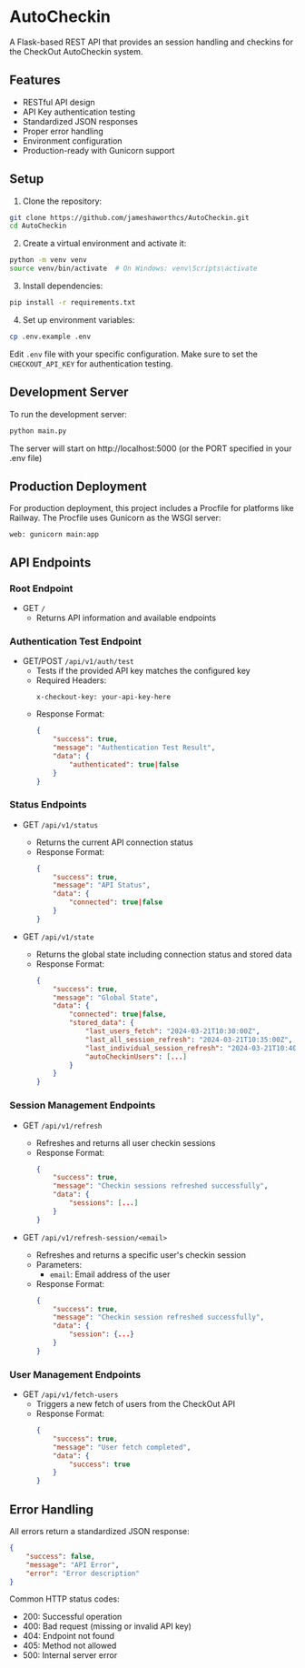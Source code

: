 # AutoCheckin

A Flask-based REST API that provides an session handling and checkins for the CheckOut AutoCheckin system.

## Features

- RESTful API design
- API Key authentication testing
- Standardized JSON responses
- Proper error handling
- Environment configuration
- Production-ready with Gunicorn support

## Setup

1. Clone the repository:
```bash
git clone https://github.com/jameshaworthcs/AutoCheckin.git
cd AutoCheckin
```

2. Create a virtual environment and activate it:
```bash
python -m venv venv
source venv/bin/activate  # On Windows: venv\Scripts\activate
```

3. Install dependencies:
```bash
pip install -r requirements.txt
```

4. Set up environment variables:
```bash
cp .env.example .env
```
Edit `.env` file with your specific configuration. Make sure to set the `CHECKOUT_API_KEY` for authentication testing.

## Development Server

To run the development server:

```bash
python main.py
```

The server will start on http://localhost:5000 (or the PORT specified in your .env file)

## Production Deployment

For production deployment, this project includes a Procfile for platforms like Railway. The Procfile uses Gunicorn as the WSGI server:

```
web: gunicorn main:app
```

## API Endpoints

### Root Endpoint
- GET `/`
  - Returns API information and available endpoints

### Authentication Test Endpoint
- GET/POST `/api/v1/auth/test`
  - Tests if the provided API key matches the configured key
  - Required Headers:
    ```
    x-checkout-key: your-api-key-here
    ```
  - Response Format:
    ```json
    {
        "success": true,
        "message": "Authentication Test Result",
        "data": {
            "authenticated": true|false
        }
    }
    ```

### Status Endpoints
- GET `/api/v1/status`
  - Returns the current API connection status
  - Response Format:
    ```json
    {
        "success": true,
        "message": "API Status",
        "data": {
            "connected": true|false
        }
    }
    ```

- GET `/api/v1/state`
  - Returns the global state including connection status and stored data
  - Response Format:
    ```json
    {
        "success": true,
        "message": "Global State",
        "data": {
            "connected": true|false,
            "stored_data": {
                "last_users_fetch": "2024-03-21T10:30:00Z",
                "last_all_session_refresh": "2024-03-21T10:35:00Z",
                "last_individual_session_refresh": "2024-03-21T10:40:00Z",
                "autoCheckinUsers": [...]
            }
        }
    }
    ```

### Session Management Endpoints
- GET `/api/v1/refresh`
  - Refreshes and returns all user checkin sessions
  - Response Format:
    ```json
    {
        "success": true,
        "message": "Checkin sessions refreshed successfully",
        "data": {
            "sessions": [...]
        }
    }
    ```

- GET `/api/v1/refresh-session/<email>`
  - Refreshes and returns a specific user's checkin session
  - Parameters:
    - `email`: Email address of the user
  - Response Format:
    ```json
    {
        "success": true,
        "message": "Checkin session refreshed successfully",
        "data": {
            "session": {...}
        }
    }
    ```

### User Management Endpoints
- GET `/api/v1/fetch-users`
  - Triggers a new fetch of users from the CheckOut API
  - Response Format:
    ```json
    {
        "success": true,
        "message": "User fetch completed",
        "data": {
            "success": true
        }
    }
    ```

## Error Handling

All errors return a standardized JSON response:
```json
{
    "success": false,
    "message": "API Error",
    "error": "Error description"
}
```

Common HTTP status codes:
- 200: Successful operation
- 400: Bad request (missing or invalid API key)
- 404: Endpoint not found
- 405: Method not allowed
- 500: Internal server error